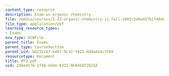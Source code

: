 ```yaml
---
content_type: resource
description: Exam on organic chemistry.
file: /media/courses/5-13-organic-chemistry-ii-fall-2003/2dbe457b1f40ebde63329b84b9f2b15d_MT3.pdf
file_type: application/pdf
learning_resource_types:
- Exams
ocw_type: OCWFile
parent_title: Exams
parent_type: CourseSection
parent_uid: b8231c67-e467-9c32-f822-dddada4c3f69
resourcetype: Document
title: MT3.pdf
uid: 2dbe457b-1f40-ebde-6332-9b84b9f2b15d
---
```

